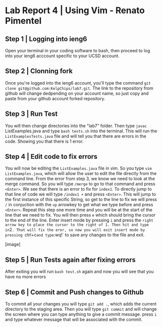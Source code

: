# Lab Report 4 | Using Vim - Renato Pimentel
## Step 1 | Logging into ieng6

Open your terminal in your coding software to bash, then proceed to log into your ieng6 acccount specific to your UCSD account.

## Step 2 | Clonning fork

Once you're logged into the ieng6 account, you'll type the command `git clone git@github.com:KelpChips/lab7.git`. The link to the repository from github will change dedpending on your account name, so just copy and paste from your github account forked repository.

## Step 3 | Run Test 

You will then change directories into the "lab7" folder. Then type `javac` ListExamples.java and type `bash tests.sh` into the terminal. This will run the `ListExamplesTests.java` file and will tell you that there are errors in the code. Showing you that there is 1 error. 

## Step 4 | Edit code to fix errors

You will now be editing the `ListExamples.java` file in vim. So you type `vim ListExamples.java`, which will allow the user to edit the file directly from the command line. From the error from step 3, we know we need to look at the merge command. So you will type `/merge` to go to that command and press `<Enter>`. We see that there is an error to fix for `index1`. To directly jump to that line of code we will type `/index1 +` and press `<Enter>`. This will jump to the first instance of this specific String, so get to the line to fix we will press `/` in conjuction with the `up` arrowkey to get what we type before and press `<Enter>`. Repeat this step one more time and you will be at the start of the line that we need to fix. You will then press `e` which should bring the cursor to the end of the line. Enter insert mode by pressing `i` and press the `right arrow key to place the cursor to the right of 1. Then hit `<backspace>` and type in `2`. That will fix the eror, so now you will exit insert mode by pressing `ctrl+c` and type `:wq!` to save any changes to the file and exit.

[image]

## Step 5 | Run Tests again after fixing errors
  
After exiting you will run `bash test.sh` again and now you will see that you have no more errors
  
## Step 6 | Commit and Push changes to Github
  
To commit all your changes you will type `git add .`, which adds the current directory to the staging area. Then you will type `git commit` and will change the screen where you can type anything to give a commit message. press `i` and type whatever message that will be associated with the commit.
